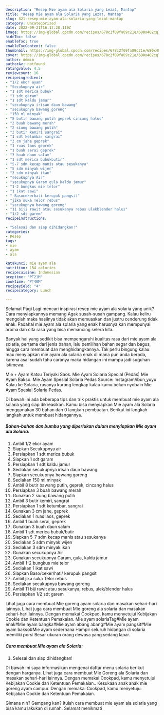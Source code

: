 ```yaml
---
description: "Resep Mie ayam ala Solaria yang Lezat, Mantap"
title: "Resep Mie ayam ala Solaria yang Lezat, Mantap"
slug: 821-resep-mie-ayam-ala-solaria-yang-lezat-mantap
category: Uncategorized
date: 2022-09-21T16:17:28.119Z
image: https://img-global.cpcdn.com/recipes/678c2f09fa09c21e/680x482cq70/mie-ayam-ala-solaria-foto-resep-utama.jpg
hideToc: false
enableToc: true
enableTocContent: false
thumbnail: https://img-global.cpcdn.com/recipes/678c2f09fa09c21e/680x482cq70/mie-ayam-ala-solaria-foto-resep-utama.jpg
cover: https://img-global.cpcdn.com/recipes/678c2f09fa09c21e/680x482cq70/mie-ayam-ala-solaria-foto-resep-utama.jpg
author: Admin
authorAv: notfound
ratingvalue: 4.5
reviewcount: 16
recipeingredient:
- "1/2 ekor ayam"
- "Secukupnya air"
- "1 sdt merica bubuk"
- "1 sdt garam"
- "1 sdt kaldu jamur"
- "secukupnya irisan daun bawang"
- "secukupnya bawang goreng"
- "150 ml minyak"
- "8 butir bawang putih geprek cincang halus"
- "3 buah bawang merah"
- "2 siung bawang putih"
- "3 butir kemiri sangrai"
- "1 sdt ketumbar sangrai"
- "3 cm jahe geprek"
- "1 ruas laos geprek"
- "1 buah serai geprek"
- "3 buah daun salam"
- "1 sdt merica bubukbutir"
- "5-7 sdm kecap manis atau sesukanya"
- "5 sdm minyak wijen"
- "3 sdm minyak ikan"
- "secukupnya Air"
- "secukupnya Garam gula kaldu jamur"
- "1-2 bungkus mie telor"
- "1 ikat sawi"
- " Basocekerhati kerupuk pangsit"
- "jika suka Telor rebus"
- "secukupnya bawang goreng"
- "11 biji rawit atau sesukanya rebus ulekblender halus"
- "1/2 sdt garem"
recipeinstructions:

- "Selesai dan siap dihidangkan!"
categories:
- Resep
tags:
- mie
- ayam
- ala

katakunci: mie ayam ala 
nutrition: 154 calories
recipecuisine: Indonesian
preptime: "PT21M"
cooktime: "PT40M"
recipeyield: "4"
recipecategory: Lunch

---
```



Selamat Pagi Lagi mencari inspirasi resep mie ayam ala solaria yang unik? Cara menyiapkannya memang Agak susah-susah gampang. Kalau keliru mengolah maka hasilnya tidak akan memuaskan dan justru cenderung tidak enak. Padahal mie ayam ala solaria yang enak harusnya kan mempunyai aroma dan cita rasa yang bisa memancing selera kita.


Banyak hal yang sedikit bisa mempengaruhi kualitas rasa dari mie ayam ala solaria, pertama dari jenis bahan, lalu pemilihan bahan segar dan bagus, hingga cara membuat dan menghidangkannya. Tak perlu bingung kalau mau menyiapkan mie ayam ala solaria enak di mana pun anda berada, karena asal sudah tahu caranya maka hidangan ini mampu jadi suguhan istimewa.

Mie + Ayam Katsu Teriyaki Saos. Mie Ayam Solaria Special (Pedas) Mie Ayam Bakso. Mie Ayam Spesial Solaria Pedas Source: Instagram/ibun_yuyu Kalau ke Solaria, rasanya kurang lengkap kalau kamu belum nyobain Mie Ayam Spesial Solaria Pedas.


Di bawah ini ada beberapa tips dan trik praktis untuk membuat mie ayam ala solaria yang siap dikreasikan. Kamu bisa menyiapkan Mie ayam ala Solaria menggunakan 30 bahan dan 0 langkah pembuatan. Berikut ini langkah-langkah untuk membuat hidangannya.

<!--inarticleads1-->

##### Bahan-bahan dan bumbu yang diperlukan dalam menyiapkan Mie ayam ala Solaria:

1. Ambil 1/2 ekor ayam
1. Siapkan Secukupnya air
1. Persiapkan 1 sdt merica bubuk
1. Siapkan 1 sdt garam
1. Persiapkan 1 sdt kaldu jamur
1. Sediakan secukupnya irisan daun bawang
1. Siapkan secukupnya bawang goreng
1. Sediakan 150 ml minyak
1. Ambil 8 butir bawang putih, geprek, cincang halus
1. Persiapkan 3 buah bawang merah
1. Gunakan 2 siung bawang putih
1. Ambil 3 butir kemiri, sangrai
1. Persiapkan 1 sdt ketumbar, sangrai
1. Gunakan 3 cm jahe, geprek
1. Sediakan 1 ruas laos, geprek
1. Ambil 1 buah serai, geprek
1. Gunakan 3 buah daun salam
1. Ambil 1 sdt merica bubuk/butir
1. Siapkan 5-7 sdm kecap manis atau sesukanya
1. Sediakan 5 sdm minyak wijen
1. Sediakan 3 sdm minyak ikan
1. Gunakan secukupnya Air
1. Gunakan secukupnya Garam, gula, kaldu jamur
1. Ambil 1-2 bungkus mie telor
1. Sediakan 1 ikat sawi
1. Siapkan  Baso/ceker/hati/ kerupuk pangsit
1. Ambil jika suka Telor rebus
1. Sediakan secukupnya bawang goreng
1. Ambil 11 biji rawit atau sesukanya, rebus, ulek/blender halus
1. Persiapkan 1/2 sdt garem


Lihat juga cara membuat Mie goreng ayam solaria dan masakan sehari-hari lainnya. Lihat juga cara membuat Mie goreng ala solaria dan masakan sehari-hari lainnya. Dengan memakai Cookpad, kamu menyetujui Kebijakan Cookie dan Ketentuan Pemakaian. Mie ayam solariaTag#Mie ayam enak#Mie ayam bangka#Mie ayam abang abang#Mie ayam pangsit#Mie ayam bakso#Mie ayam sederhana Hampir seluruh hidangan di solaria memiliki porsi Besar ukuran orang dewasa yang sedang lapar. 

<!--inarticleads2-->

##### Cara membuat Mie ayam ala Solaria:


1. Selesai dan siap dihidangkan!

Di bawah ini saya informasikan mengenai daftar menu solaria berikut dengan harganya. Lihat juga cara membuat Mie Goreng ala Solaria dan masakan sehari-hari lainnya. Dengan memakai Cookpad, kamu menyetujui Kebijakan Cookie dan Ketentuan Pemakaian.. Kesukaan anak anak mie goreng ayam campur. Dengan memakai Cookpad, kamu menyetujui Kebijakan Cookie dan Ketentuan Pemakaian. 

Gimana nih? Gampang kan? Itulah cara membuat mie ayam ala solaria yang bisa kamu lakukan di rumah. Selamat menikmati

